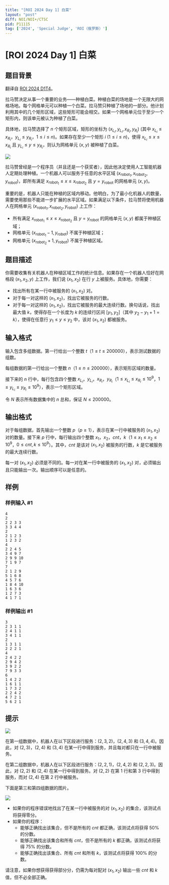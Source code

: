 ```yaml
---
title: "[ROI 2024 Day 1] 白菜"
layout: "post"
diff: NOI/NOI+/CTSC
pid: P11115
tag: ['2024', 'Special Judge', 'ROI（俄罗斯）']
---
```

# [ROI 2024 Day 1] 白菜
## 题目背景

翻译自 [ROI 2024 D1T4](https://neerc.ifmo.ru/school/archive/2023-2024/ru-olymp-roi-2024-day1.pdf)。

拉马赞决定从事一个重要的业务——种植白菜。种植白菜的场地是一个无限大的网格场地。每个网格单元可以种植一个白菜。拉马赞只种植了场地的一部分。他计划利用其中的几个矩形区域，这些矩形可能会相交。如果一个网格单元位于至少一个矩形内，则该单元被认为种植了白菜。

具体地，拉马赞选择了 $n$ 个矩形区域，矩形的坐标为 $(x_{L_i}, y_{L_i}, x_{R_i}, y_{R_i})$ (其中 $x_{L_i} \le x_{R_i}$，$y_{L_i} \le y_{R_i}$，$1 \le i \le n$)。如果存在至少一个矩形 $i$ ($1 \le i \le n$)，使得 $x_{L_i} \le x \le x_{R_i}$ 且 $y_{L_i} \le y \le y_{R_i}$，则认为网格单元 $(x, y)$ 被种植了白菜。

![](https://cdn.luogu.com.cn/upload/image_hosting/e1ssdqjt.png)

拉马赞曾经是一个程序员（并且还是一个获奖者），因此他决定使用人工智能机器人定期处理种植。一个机器人可以服务于任意的水平区域 $(x_{\text{robot}_1}, x_{\text{robot}_2}, y_{\text{robot}})$，即所有满足 $x_{\text{robot}_1} \le x \le x_{\text{robot}_2}$ 且 $y = y_{\text{robot}}$ 的网格单元 $(x, y)$。

重要的是，机器人只能在种植的区域内移动。他明白，为了最小化机器人的数量，需要使用那些不能进一步扩展的水平区域。如果满足以下条件，拉马赞将使用机器人在网格单元 $(x_{\text{robot}_1}, x_{\text{robot}_2}, y_{\text{robot}})$ 上工作：

- 所有满足 $x_{\text{robot}_1} \le x \le x_{\text{robot}_2}$ 且 $y = y_{\text{robot}}$ 的网格单元 $(x, y)$ 都属于种植区域；
- 网格单元 $(x_{\text{robot}_1} - 1, y_{\text{robot}})$ 不属于种植区域；
- 网格单元 $(x_{\text{robot}_2} + 1, y_{\text{robot}})$ 不属于种植区域。
## 题目描述

你需要收集有关机器人在种植区域工作的统计信息。如果存在一个机器人恰好在网格段 $(x_1, x_2, y)$ 上工作，我们说 $(x_1, x_2)$ 在行 $y$ 上被服务。具体地，你需要：

- 找出所有在某一行中被服务的 $(x_1, x_2)$ 对。
- 对于每一对这样的 $(x_1, x_2)$，找出它被服务的行数。
- 对于每一对这样的 $(x_1, x_2)$，找出它被服务的最大连续行数。换句话说，找出最大值 $k$，使得存在一个长度为 $k$ 的连续行区间 $[y_1, y_2]$（其中 $y_2 - y_1 + 1 = k$），使得在任意行 $y_1 \le y \le y_2$ 中，该对 $(x_1, x_2)$ 都被服务。
## 输入格式

输入包含多组数据。第一行给出一个整数 $t$（$1 \le t \le 200000$），表示测试数据的组数。

每组数据的第一行给出一个整数 $n$（$1 \le n \le 200000$），表示矩形区域的数量。

接下来的 $n$ 行中，每行包含四个整数 $x_{L_i}$，$y_{L_i}$，$x_{R_i}$，$y_{R_i}$（$1 \le x_{L_i} \le x_{R_i} \le 10^9$，$1 \le y_{L_i} \le y_{R_i} \le 10^9$），表示一个矩形区域。

令 $N$ 表示所有数据集中的 $n$ 总和，保证 $N \le 200000$。
## 输出格式

对于每组数据，首先输出一个整数 $p$（$p \ge 1$），表示在某一行中被服务的 $(x_1, x_2)$ 对的数量。接下来 $p$ 行中，每行输出四个整数 $x_1$，$x_2$，$cnt$，$k$（$1 \le x_1 \le x_2 \le 10^9$，$0 \le cnt, k \le 10^9$）。其中，$cnt$ 是该对 $(x_1, x_2)$ 被服务的行数，$k$ 是它被服务的最大连续行数。

每一对 $(x_1, x_2)$ 必须是不同的。每一对在某一行中被服务的 $(x_1,x_2)$ 对，必须输出且只能输出一次。输出顺序可以是任意的。
## 样例

### 样例输入 #1
```
4
2
2 2 3 3
3 3 4 4
2
2 1 2 3
1 2 3 2
4
2 2 4 5
3 4 9 7
2 9 9 10
7 1 9 7
7
2 1 2 9
5 1 6 8
4 5 7 6
1 8 4 10
1 6 3 6
1 2 7 3
4 1 7 1
```
### 样例输出 #1
```
3
2 3 1 1
2 4 1 1
3 4 1 1
2
1 3 1 1
2 2 2 1
4
2 4 2 2
2 9 4 2
3 9 2 2
7 9 3 3
6
1 4 2 2
1 6 1 1
1 7 3 2
2 2 4 2
4 7 2 1
5 6 2 1
```
## 提示

![](https://cdn.luogu.com.cn/upload/image_hosting/agobgb4r.png)

在第一组数据中，机器人在以下区段进行服务：$(2, 3, 2)$，$(2, 4, 3)$ 和 $(3, 4, 4)$。因此，对 $(2, 3)$，$(2, 4)$ 和 $(3, 4)$ 在某一行中得到服务，并且每对都只在一行中被服务。

在第二组数据中，机器人在以下区段进行服务：$(2, 2, 1)$，$(2, 4, 2)$ 和 $(2, 2, 3)$。因此，对 $(2, 2)$ 和 $(2, 4)$ 在某一行中得到服务。对 $(2, 2)$ 在第 $1$ 行和第 $3$ 行中得到服务，而对 $(2, 4)$ 在第 $2$ 行中被服务。

下面是第三和第四组数据的图片。

![](https://cdn.luogu.com.cn/upload/image_hosting/8bvgka8d.png)

- 如果你的程序错误地找出了在某一行中被服务的对 $(x_1, x_2)$ 的集合，该测试点将获得零分。
- 如果你的程序：
  - 能够正确找出该集合，但不是所有的 $cnt$ 都正确，该测试点将获得 $50\%$ 的分数。
  - 能够正确找出该集合和所有 $cnt$，但不是所有的 $k$ 都正确，该测试点将获得 $75\%$ 的分数。
  - 能够正确找出该集合、所有 $cnt$ 和所有 $k$，该测试点将获得 $100\%$ 的分数。

请注意，如果你想获得获得部分分，仍需为每对配对 $(x_1, x_2)$ 输出一些 $cnt$ 和 $k$ 值，但不必全部正确。

